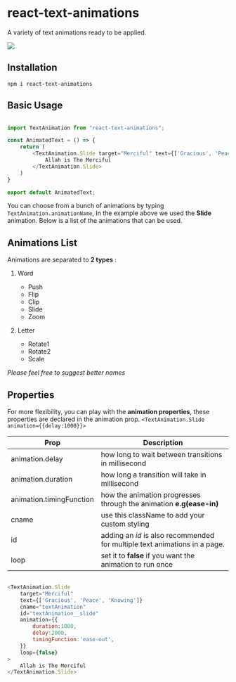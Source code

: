 # react-text-animations
A variety of text animations ready to be applied.


![](https://github.com/dawoodsa/react-text-animations/blob/master/example.gif?raw=true)

## Installation
`npm i react-text-animations`

## Basic Usage
```javascript

import TextAnimation from "react-text-animations";

const AnimatedText = () => {
    return (
        <TextAnimation.Slide target="Merciful" text={['Gracious', 'Peace', 'Knowing']}>
            Allah is The Merciful
        </TextAnimation.Slide>
    )
}

export default AnimatedText;
```

You can choose from a bunch of animations by typing `TextAnimation.animationName`, In the example above we used the **Slide** animation. Below is a list of the animations that can be used.



## Animations List

Animations are separated to **2 types** :

1. Word
    * Push
    * Flip
    * Clip
    * Slide
    * Zoom
    
2. Letter
    * Rotate1 
    * Rotate2 
    * Scale
    
*Please feel free to suggest better names*



## Properties

For more flexibility, you can play with the **animation properties**, these properties are declared in the animation prop. `<TextAnimation.Slide animation={{delay:1000}}>`

| Prop  | Description |
| ------------- | ------------- |
| animation.delay  | how long to wait between transitions in millisecond  |
| animation.duration  | how long a transition will take in millisecond  |
| animation.timingFunction | how the animation progresses through the animation **e.g(ease-in)**|
| cname | use this className to add your custom styling |
| id | adding an *id* is also recommended for multiple text animations in a page. |
| loop | set it to **false** if you want the animation to run once |




```javascript

<TextAnimation.Slide 
    target="Merciful" 
    text={['Gracious', 'Peace', 'Knowing']} 
    cname="textAnimation"
    id="textAnimation__slide"
    animation={{
        duration:1000,
        delay:2000,
        timingFunction:'ease-out',
    }}
    loop={false}
>
    Allah is The Merciful
</TextAnimation.Slide>

```

